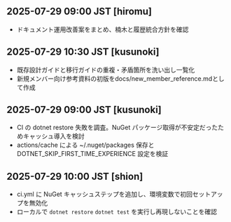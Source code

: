 
## 2025-07-29 09:00 JST [hiromu]
- ドキュメント運用改善案をまとめ、楠木と履歴統合方針を確認

## 2025-07-29 10:30 JST [kusunoki]
- 既存設計ガイドと移行ガイドの重複・矛盾箇所を洗い出し一覧化
- 新規メンバー向け参考資料の初版をdocs/new_member_reference.mdとして作成
## 2025-07-29 09:00 JST [kusunoki]
- CI の dotnet restore 失敗を調査。NuGet パッケージ取得が不安定だったためキャッシュ導入を検討
- actions/cache による ~/.nuget/packages 保存と DOTNET_SKIP_FIRST_TIME_EXPERIENCE 設定を検証

## 2025-07-29 10:00 JST [shion]
- ci.yml に NuGet キャッシュステップを追加し、環境変数で初回セットアップを無効化
- ローカルで `dotnet restore` `dotnet test` を実行し再現しないことを確認